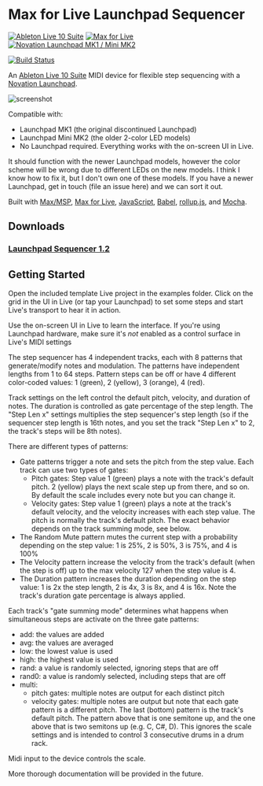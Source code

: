 # Max for Live Launchpad Sequencer

[![Ableton Live 10 Suite](https://img.shields.io/badge/Ableton_Live_10_Suite-bbbb00.svg)](http://www.ableton.com/live/)
[![Max for Live](https://img.shields.io/badge/Max_for_Live-cc5500.svg)](http://ableton.com/maxforlive)
[![Novation Launchpad MK1 / Mini MK2](https://img.shields.io/badge/Novation_Launchpad_MK1_%2F%20Mini-aa2222.svg)](https://store.focusrite.com/product/launchpad-mini-mk2-/NOVLPD08~NOVLPD08)

[![Build Status](https://img.shields.io/travis/adamjmurray/ableton-launchpad-sequencer.svg)](http://travis-ci.org/adamjmurray/ableton-launchpad-sequencer)

An [Ableton Live 10 Suite](http://www.ableton.com/live/) MIDI device for flexible step sequencing with a [Novation Launchpad](https://novationmusic.com/launch).

![screenshot](https://raw.githubusercontent.com/adamjmurray/m4l-launchpad-sequencer/master/screenshot.png)

Compatible with:
* Launchpad MK1 (the original discontinued Launchpad)
* Launchpad Mini MK2 (the older 2-color LED models)
* No Launchpad required. Everything works with the on-screen UI in Live.

It should function with the newer Launchpad models, however the color scheme will be wrong due to different LEDs on the new models. I think I know how to fix it, but I don't own one of these models. If you have a newer Launchpad, get in touch (file an issue here) and we can sort it out.

Built with [Max/MSP](http://cycling74.com/products/max), [Max for Live](http://ableton.com/maxforlive), [JavaScript](https://developer.mozilla.org/docs/Web/JavaScript/Guide), [Babel](https://babeljs.io/), [rollup.js](https://rollupjs.org), and [Mocha](https://mochajs.org/).


## Downloads

### [Launchpad Sequencer 1.2](https://github.com/adamjmurray/m4l-launchpad-sequencer/raw/master/releases/launchpad-sequencer-1.2.zip)


## Getting Started

Open the included template Live project in the examples folder. Click on the grid in the UI in Live
(or tap your Launchpad) to set some steps and start Live's transport to hear it in action.

Use the on-screen UI in Live to learn the interface. If you're using Launchpad hardware, make sure it's _not_ enabled as a control surface in Live's MIDI settings

The step sequencer has 4 independent tracks, each with 8 patterns that generate/modify notes and modulation. The patterns have independent lengths from 1 to 64 steps. Pattern steps can be off or have 4 different color-coded values: 1 (green), 2 (yellow), 3 (orange), 4 (red).

Track settings on the left control the default pitch, velocity, and duration of notes. The duration is controlled as gate percentage of the step length. The "Step Len x" settings multiplies the step sequencer's step length (so if the sequencer step length is 16th notes, and you set the track "Step Len x" to 2, the track's steps will be 8th notes).

There are different types of patterns:
* Gate patterns trigger a note and sets the pitch from the step value. Each track can use two types of gates:
  * Pitch gates: Step value 1 (green) plays a note with the track's default pitch. 2 (yellow) plays the next scale step up from there, and so on. By default the scale includes every note but you can change it.
  * Velocity gates: Step value 1 (green) plays a note at the track's default velocity, and the velocity increases with each step value. The pitch is normally the track's default pitch. The exact behavior depends on the track summing mode, see below.
* The Random Mute pattern mutes the current step with a probability depending on the step value: 1 is 25%, 2 is 50%, 3 is 75%, and 4 is 100%
* The Velocity pattern increase the velocity from the track's default (when the step is off) up to the max velocity 127 when the step value is 4.
* The Duration pattern increases the duration depending on the step value: 1 is 2x the step length, 2 is 4x, 3 is 8x, and 4 is 16x. Note the track's duration gate percentage is always applied.

Each track's "gate summing mode" determines what happens when simultaneous steps are activate on the three gate patterns:
  * add: the values are added
  * avg: the values are averaged
  * low: the lowest value is used
  * high: the highest value is used
  * rand: a value is randomly selected, ignoring steps that are off
  * rand0: a value is randomly selected, including steps that are off
  * multi:
    * pitch gates: multiple notes are output for each distinct pitch
    * velocity gates: multiple notes are output but note that each gate pattern is a different pitch. The last (bottom) pattern is the track's default pitch. The pattern above that is one semitone up, and the one above that is two semitons up (e.g. C, C#, D). This ignores the scale settings and is intended to control 3 consecutive drums in a drum rack.

Midi input to the device controls the scale.

More thorough documentation will be provided in the future.
